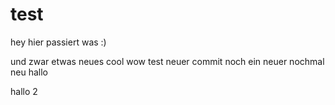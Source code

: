 # test

hey hier passiert was :)

und zwar etwas neues
cool
wow
test
neuer commit
noch ein neuer
nochmal neu
hallo

hallo 2
